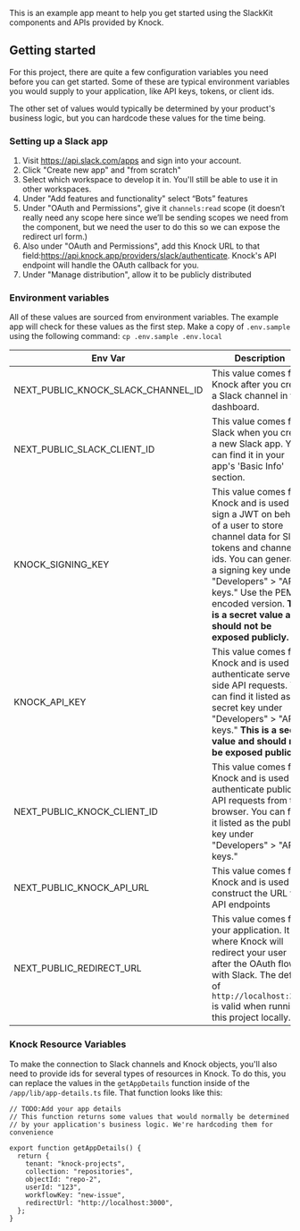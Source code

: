 This is an example app meant to help you get started using the SlackKit components and APIs provided by Knock.

## Getting started

For this project, there are quite a few configuration variables you need before you can get started. Some of these are typical environment variables you would supply to your application, like API keys, tokens, or client ids.

The other set of values would typically be determined by your product's business logic, but you can hardcode these values for the time being.

### Setting up a Slack app

1. Visit https://api.slack.com/apps and sign into your account.
2. Click "Create new app" and "from scratch"
3. Select which workspace to develop it in. You'll still be able to use it in other workspaces.
4. Under "Add features and functionality" select “Bots” features
5. Under "OAuth and Permissions", give it `channels:read` scope (it doesn’t really need any scope here since we’ll be sending scopes we need from the component, but we need the user to do this so we can expose the redirect url form.)
6. Also under "OAuth and Permissions", add this Knock URL to that field:https://api.knock.app/providers/slack/authenticate. Knock's API endpoint will handle the OAuth callback for you.
7. Under "Manage distribution", allow it to be publicly distributed

### Environment variables

All of these values are sourced from environment variables. The example app will check for these values as the first step. Make a copy of `.env.sample` using the following command: `cp .env.sample .env.local`

| Env Var                            | Description                                                                                                                                                                                                                                                                                   |
| ---------------------------------- | --------------------------------------------------------------------------------------------------------------------------------------------------------------------------------------------------------------------------------------------------------------------------------------------- |
| NEXT_PUBLIC_KNOCK_SLACK_CHANNEL_ID | This value comes from Knock after you create a Slack channel in the dashboard.                                                                                                                                                                                                                |
| NEXT_PUBLIC_SLACK_CLIENT_ID        | This value comes from Slack when you create a new Slack app. You can find it in your app's 'Basic Info' section.                                                                                                                                                                              |
| KNOCK_SIGNING_KEY                  | This value comes from Knock and is used to sign a JWT on behalf of a user to store channel data for Slack tokens and channel ids. You can generate a signing key under "Developers" > "API keys." Use the PEM encoded version. **This is a secret value and should not be exposed publicly.** |
| KNOCK_API_KEY                      | This value comes from Knock and is used to authenticate server-side API requests. You can find it listed as the secret key under "Developers" > "API keys." **This is a secret value and should not be exposed publicly.**                                                                    |
| NEXT_PUBLIC_KNOCK_CLIENT_ID        | This value comes from Knock and is used to authenticate public API requests from the browser. You can find it listed as the public key under "Developers" > "API keys."                                                                                                                       |
| NEXT_PUBLIC_KNOCK_API_URL          | This value comes from Knock and is used to construct the URL for API endpoints                                                                                                                                                                                                                |
| NEXT_PUBLIC_REDIRECT_URL           | This value comes from your application. It is where Knock will redirect your user after the OAuth flow with Slack. The default of `http://localhost:3000` is valid when running this project locally.                                                                                         |

### Knock Resource Variables

To make the connection to Slack channels and Knock objects, you'll also need to provide ids for several types of resources in Knock. To do this, you can replace the values in the `getAppDetails` function inside of the `/app/lib/app-details.ts` file. That function looks like this:

```
// TODO:Add your app details
// This function returns some values that would normally be determined
// by your application's business logic. We're hardcoding them for convenience

export function getAppDetails() {
  return {
    tenant: "knock-projects",
    collection: "repositories",
    objectId: "repo-2",
    userId: "123",
    workflowKey: "new-issue",
    redirectUrl: "http://localhost:3000",
  };
}
```
